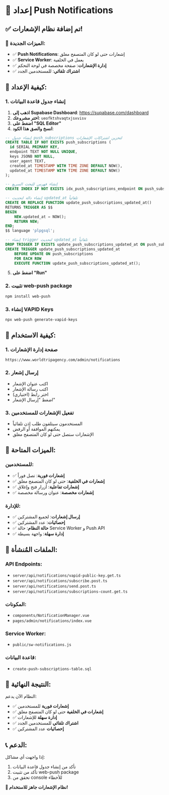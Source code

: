 # 🔔 إعداد Push Notifications

## ✅ تم إضافة نظام الإشعارات!

### 🎯 الميزات الجديدة:
- ✅ **Push Notifications**: إشعارات حتى لو كان المتصفح مغلق
- ✅ **Service Worker**: يعمل في الخلفية
- ✅ **إدارة الإشعارات**: صفحة مخصصة في لوحة التحكم
- ✅ **اشتراك تلقائي**: للمستخدمين الجدد

## 🚀 كيفية الإعداد:

### 1. إنشاء جدول قاعدة البيانات

1. **اذهب إلى Supabase Dashboard**: https://supabase.com/dashboard
2. **اختر مشروعك**: `ueofktshvaqtxjsxvisv`
3. **اضغط على "SQL Editor"**
4. **انسخ والصق هذا الكود**:

```sql
-- إنشاء جدول push_subscriptions لتخزين اشتراكات الإشعارات
CREATE TABLE IF NOT EXISTS push_subscriptions (
  id SERIAL PRIMARY KEY,
  endpoint TEXT NOT NULL UNIQUE,
  keys JSONB NOT NULL,
  user_agent TEXT,
  created_at TIMESTAMP WITH TIME ZONE DEFAULT NOW(),
  updated_at TIMESTAMP WITH TIME ZONE DEFAULT NOW()
);

-- إنشاء فهرس للبحث السريع
CREATE INDEX IF NOT EXISTS idx_push_subscriptions_endpoint ON push_subscriptions(endpoint);

-- إنشاء دالة لتحديث updated_at تلقائياً
CREATE OR REPLACE FUNCTION update_push_subscriptions_updated_at()
RETURNS TRIGGER AS $$
BEGIN
    NEW.updated_at = NOW();
    RETURN NEW;
END;
$$ language 'plpgsql';

-- إنشاء trigger لتحديث updated_at تلقائياً
DROP TRIGGER IF EXISTS update_push_subscriptions_updated_at ON push_subscriptions;
CREATE TRIGGER update_push_subscriptions_updated_at
    BEFORE UPDATE ON push_subscriptions
    FOR EACH ROW
    EXECUTE FUNCTION update_push_subscriptions_updated_at();
```

5. **اضغط على "Run"**

### 2. تثبيت web-push package

```bash
npm install web-push
```

### 3. إنشاء VAPID Keys

```bash
npx web-push generate-vapid-keys
```

## 🧪 كيفية الاستخدام:

### 1. صفحة إدارة الإشعارات
```
https://www.worldtripagency.com/admin/notifications
```

### 2. إرسال إشعار
- اكتب عنوان الإشعار
- اكتب رسالة الإشعار
- اختر رابط (اختياري)
- اضغط "إرسال الإشعار"

### 3. تفعيل الإشعارات للمستخدمين
- المستخدمون سيتلقون طلب إذن تلقائياً
- يمكنهم الموافقة أو الرفض
- الإشعارات ستصل حتى لو كان المتصفح مغلق

## 🎯 الميزات المتاحة:

### للمستخدمين:
- ✅ **إشعارات فورية**: تصل فوراً
- ✅ **إشعارات في الخلفية**: حتى لو كان المتصفح مغلق
- ✅ **إشعارات تفاعلية**: أزرار فتح وإغلاق
- ✅ **إشعارات مخصصة**: عنوان ورسالة مخصصة

### للإدارة:
- ✅ **إرسال إشعارات**: لجميع المشتركين
- ✅ **إحصائيات**: عدد المشتركين
- ✅ **حالة النظام**: حالة Service Worker و Push API
- ✅ **إدارة سهلة**: واجهة بسيطة

## 🔧 الملفات المُنشأة:

### API Endpoints:
- `server/api/notifications/vapid-public-key.get.ts`
- `server/api/notifications/subscribe.post.ts`
- `server/api/notifications/send.post.ts`
- `server/api/notifications/subscriptions-count.get.ts`

### المكونات:
- `components/NotificationManager.vue`
- `pages/admin/notifications/index.vue`

### Service Worker:
- `public/sw-notifications.js`

### قاعدة البيانات:
- `create-push-subscriptions-table.sql`

## 🎉 النتيجة النهائية:

النظام الآن يدعم:
- ✅ **إشعارات فورية** للمستخدمين
- ✅ **إشعارات في الخلفية** حتى لو كان المتصفح مغلق
- ✅ **إدارة سهلة** للإشعارات
- ✅ **اشتراك تلقائي** للمستخدمين الجدد
- ✅ **إحصائيات** عدد المشتركين

## 📞 الدعم:

إذا واجهت أي مشاكل:
1. تأكد من إنشاء جدول قاعدة البيانات
2. تأكد من تثبيت web-push package
3. تحقق من console للأخطاء

**🎊 نظام الإشعارات جاهز للاستخدام!**
